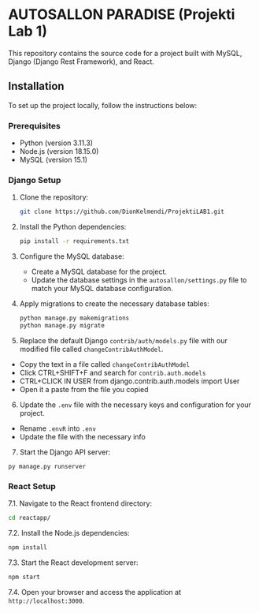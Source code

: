 # AUTOSALLON PARADISE (Projekti Lab 1)

This repository contains the source code for a project built with MySQL, Django (Django Rest Framework), and React.

## Installation

To set up the project locally, follow the instructions below:

### Prerequisites

- Python (version 3.11.3)
- Node.js (version 18.15.0)
- MySQL (version 15.1)

### Django Setup

1. Clone the repository:

   ```bash
   git clone https://github.com/DionKelmendi/ProjektiLAB1.git
   ```

2. Install the Python dependencies:

   ```bash
   pip install -r requirements.txt
   ```

3. Configure the MySQL database:

   - Create a MySQL database for the project.
   - Update the database settings in the `autosallon/settings.py` file to match your MySQL database configuration.

4. Apply migrations to create the necessary database tables:

   ```bash
   python manage.py makemigrations
   python manage.py migrate
   ```

5. Replace the default Django `contrib/auth/models.py` file with our modified file called `changeContribAuthModel`.
  - Copy the text in a file called `changeContribAuthModel`
  - Click CTRL+SHIFT+F and search for `contrib.auth.models`
  - CTRL+CLICK IN USER from django.contrib.auth.models import User
  - Open it a paste from the file you copied

6. Update the `.env` file with the necessary keys and configuration for your project.
  - Rename `.envR` into `.env`
  - Update the file with the necessary info

7. Start the Django API server:

  ```bashk
  py manage.py runserver
  ```
  
### React Setup

7.1. Navigate to the React frontend directory:

   ```bash
   cd reactapp/
   ```

7.2. Install the Node.js dependencies:

   ```bash
   npm install
   ```

7.3. Start the React development server:

   ```bash
   npm start
   ```

7.4. Open your browser and access the application at `http://localhost:3000`.

